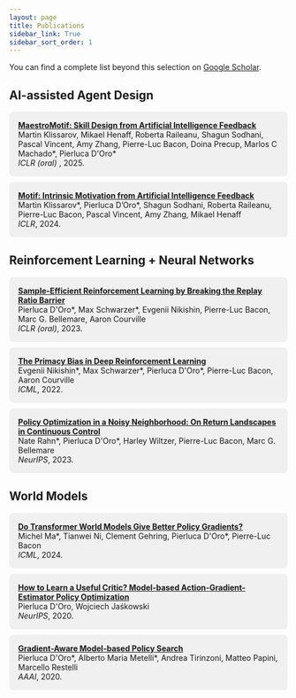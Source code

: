 ```yaml
---
layout: page
title: Publications
sidebar_link: True
sidebar_sort_order: 1
---
```


You can find a complete list beyond this selection on [Google Scholar](https://scholar.google.it/citations?user=AuVp7pkAAAAJ&hl=en).

<style>
    .rounded-box {
        background-color: #f0f0f0;
        padding: 16px;
        margin-bottom: 10px;
        border-radius: 8px;
    }

  summary {
    cursor: pointer;
  }


    br {
   display: block;
   margin: 4px 0;
    }

</style>

## AI-assisted Agent Design

<div class="rounded-box">
    <strong><a href="https://openreview.net/forum?id=or8mMhmyRV" target="_blank">MaestroMotif: Skill Design from Artificial Intelligence Feedback
</a></strong><br>
    Martin Klissarov, Mikael Henaff, Roberta Raileanu, Shagun Sodhani, Pascal Vincent, Amy Zhang, Pierre-Luc Bacon, Doina Precup, Marlos C Machado*, Pierluca D'Oro* <br>
    <em>ICLR (oral) </em>, 2025. <br>
  <!-- <details>
    <summary> <b> Behind the scenes </b> </summary>
  </details> -->
</div>

<div class="rounded-box">
    <strong><a href="https://arxiv.org/abs/2310.00166" target="_blank">Motif: Intrinsic Motivation from Artificial Intelligence Feedback</a></strong><br>
    Martin Klissarov*, Pierluca D’Oro*, Shagun Sodhani, Roberta Raileanu, Pierre-Luc Bacon, Pascal Vincent, Amy Zhang, Mikael Henaff <br>
    <em>ICLR</em>, 2024. <br>
  <!-- <details>
    <summary> <b> Commentary </b> </summary>
    <p> <i> At the beginning of summer 2023, a wave of research works applied Large Language Models to sequential decision-making. This caused both excitement and confusion in me, about which I wrote about in a <a href="https://www.scienceofaiagents.com/p/to-keep-doing-rl-research-stop-calling" target="_blank">blog post</a> that was pivotal for me. Seriously, I wanted to know whether there was something really interesting behind the hype. When Martin joined Meta as an intern, during many days of intense brainstorming, we enumerated the possible ways to use LLMs for decision-making. I got pretty convinced that extracting a reward function from them was the most promising of all. In that particularly long, rainy and confusing summer in Montreal, we pushed ourselves out of our comfort zone and witnessed the potential of LLMs for creating AI agents.  </i> </p>
  </details> -->
</div>

## Reinforcement Learning + Neural Networks

<div class="rounded-box">
    <strong><a href="https://openreview.net/forum?id=OpC-9aBBVJe" target="_blank">Sample-Efficient Reinforcement Learning by Breaking the Replay Ratio Barrier</a></strong><br>
    Pierluca D'Oro*, Max Schwarzer*, Evgenii Nikishin, Pierre-Luc Bacon, Marc G. Bellemare, Aaron Courville <br>
    <em>ICLR (oral)</em>, 2023. <br>

  <!-- <details>
    <summary> <b> Commentary </b> </summary>
    <p> <i>  As the paradigm of increasing performance by scaling the amount of computation was being established in the rest of the machine learning community, we were looking for a way to generalize this to reinforcement learning. Guided by some preliminary evidence we had shown in the primacy bias paper, we thought a way to do it was to increase the amount of updates per environment interaction. I had fun doing some research in which the main goal was not to develop a totally new method or to show good performance really, but to go deep with analyses and to try to empirically understand the implications of different aspects of a complex system. </i> </p>
  </details> -->
</div>

<div class="rounded-box">
    <strong><a href="https://arxiv.org/abs/2205.07802" target="_blank">The Primacy Bias in Deep Reinforcement Learning</a></strong><br>
    Evgenii Nikishin*, Max Schwarzer*, Pierluca D'Oro*, Pierre-Luc Bacon, Aaron Courville <br>
    <em>ICML</em>, 2022. <br>
  <!-- <details>
    <summary> <b> Behind the scenes </b> </summary>
    <p> <i> Evgenii had shared some interesting results on how resetting parameters in neural networks was sometimes giving unexpected performance gains. In a fun scientific sprint, we tried to understand how general the improvements provided by resets were and where they were coming from. Through this project, I understood the huge power of deeply collaborative research and of intuition-guided empirical science. </i> </p>
  </details> -->
</div>

<div class="rounded-box">
  <strong><a href="https://arxiv.org/abs/2309.14597" target="_blank">Policy Optimization in a Noisy Neighborhood: On Return Landscapes in Continuous Control</a></strong><br>
  Nate Rahn*, Pierluca D'Oro*, Harley Wiltzer, Pierre-Luc Bacon, Marc G. Bellemare <br>
  <em>NeurIPS</em>, 2023. <br>
  <!-- <details>
    <summary> <b> Behind the scenes </b> </summary>
    <p> <i> Motivated by new discoveries about the empirical science of deep reinforcement learning, we started discussing techniques for discovering other phenomena and advancing our understanding of neural network-based agents. After some attempts and after building an appropriate experimental framework, we came to the conclusion that the lens of the return landscape was a good one for our goal. Funnily enough, we found some new interesting phenomena right when we stopped searching for them. I learned a lot about how to do understanding-oriented science. </i> </p>
  </details> -->
</div>


## World Models

<div class="rounded-box">
    <strong><a href="https://arxiv.org/abs/2402.05290" target="_blank">Do Transformer World Models Give Better Policy Gradients?</a></strong><br>
    Michel Ma*, Tianwei Ni, Clement Gehring, Pierluca D'Oro*, Pierre-Luc Bacon <br>
    <em>ICML</em>, 2024. <br>
  <!-- <details>
    <summary> <b> Behind the scenes </b> </summary>
    <p> <i> At the beginning of my Master's research work, I really had to learn the hard way how to precisely formalize problems and think in math, since I had realized my drawings of boxes on a whiteboard were not enough anymore to express my scientific self. We had in mind the general goal to learn a model of the dynamics that was tailored to its use in reinforcement learning. We ponderer about what that meant exactly, and got inspired by the ideas of Amir-massoud Farahmand on <a href="https://proceedings.mlr.press/v54/farahmand17a.html" target="_blank">decision-aware model learning</a>. I spent several months staring at a whiteboard and thinking about math for most of my time.
 </i> </p>
  </details> -->
</div>

<div class="rounded-box">
    <strong><a href="https://arxiv.org/abs/2004.14309" target="_blank">How to Learn a Useful Critic? Model-based Action-Gradient-Estimator Policy Optimization</a></strong><br>
    Pierluca D'Oro, Wojciech Jaśkowski <br>
    <em>NeurIPS</em>, 2020. <br>
  <!-- <details>
    <summary> <b> Behind the scenes </b> </summary>
    <p> <i> While living with a daily commute between the wonderful lake city of Como and Switzerland, I tried a bunch of mostly theoretical ideas during my time at NNAISENSE. We found out at some point with my host Wojciech that the ideas I had been thinking about for my master thesis were actually generalizable to actor-critic methods: it implied a simple theory-backed deep reinforcement learning algorithm that yielded good results out-of-the-box. I have established in that occasion, synthesizing my previous experience with what I learned from Wojciech, the core of what would have been my research taste in subsequent years.   </i> </p>
  </details> -->
</div>


<div class="rounded-box">
    <strong><a href="https://arxiv.org/abs/1909.04115" target="_blank">Gradient-Aware Model-based Policy Search</a></strong><br>
    Pierluca D'Oro*, Alberto Maria Metelli*, Andrea Tirinzoni, Matteo Papini, Marcello Restelli <br>
    <em>AAAI</em>, 2020. <br>
  <!-- <details>
    <summary> <b> Behind the scenes </b> </summary>
    <p> <i> At the beginning of my Master's research work, I really had to learn the hard way how to precisely formalize problems and think in math, since I had realized my drawings of boxes on a whiteboard were not enough anymore to express my scientific self. We had in mind the general goal to learn a model of the dynamics that was tailored to its use in reinforcement learning. We ponderer about what that meant exactly, and got inspired by the ideas of Amir-massoud Farahmand on <a href="https://proceedings.mlr.press/v54/farahmand17a.html" target="_blank">decision-aware model learning</a>. I spent several months staring at a whiteboard and thinking about math for most of my time.
 </i> </p>
  </details> -->
</div>

